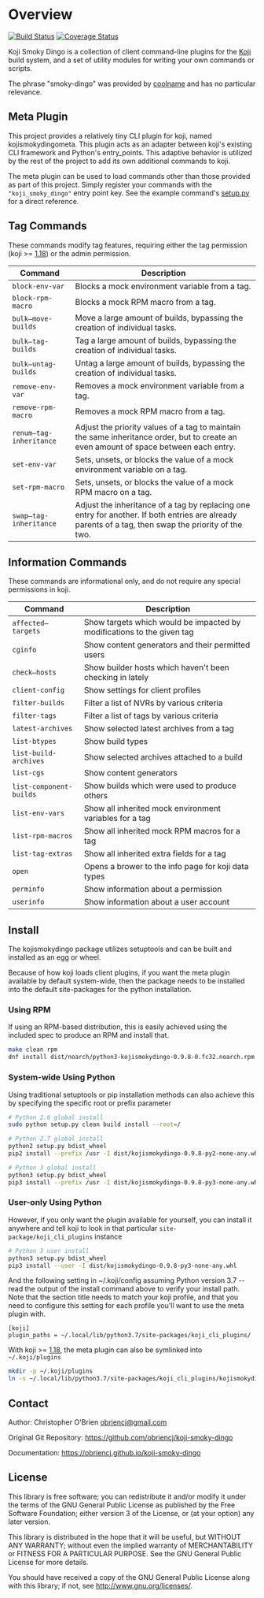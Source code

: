 # Overview

[![Build Status](https://travis-ci.org/obriencj/koji-smoky-dingo.svg?branch=master)](https://travis-ci.org/obriencj/koji-smoky-dingo)
[![Coverage Status](https://coveralls.io/repos/obriencj/koji-smoky-dingo/badge.svg?branch=master)](https://coveralls.io/r/obriencj/koji-smoky-dingo)

Koji Smoky Dingo is a collection of client command-line plugins for
the [Koji] build system, and a set of utility modules for writing your
own commands or scripts.

[koji]: https://pagure.io/koji

The phrase "smoky-dingo" was provided by [coolname] and has no
particular relevance.

[coolname]: https://pypi.org/project/coolname/


## Meta Plugin

This project provides a relatively tiny CLI plugin for koji, named
kojismokydingometa. This plugin acts as an adapter between koji's
existing CLI framework and Python's entry_points. This adaptive
behavior is utilized by the rest of the project to add its own
additional commands to koji.

The meta plugin can be used to load commands other than those provided
as part of this project. Simply register your commands with the
`"koji_smoky_dingo"` entry point key. See the example command's
[setup.py] for a direct reference.

[setup.py]: https://github.com/obriencj/koji-smoky-dingo/blob/master/examples/command/setup.py


## Tag Commands

These commands modify tag features, requiring either the tag
permission (koji >= [1.18]) or the admin permission.

| Command | Description |
|---------|-------------|
|`block-env-var` |Blocks a mock environment variable from a tag. |
|`block-rpm-macro` |Blocks a mock RPM macro from a tag. |
|`bulk—move-builds` |Move a large amount of builds, bypassing the creation of individual tasks. |
|`bulk—tag-builds` |Tag a large amount of builds, bypassing the creation of individual tasks. |
|`bulk—untag-builds` |Untag a large amount of builds, bypassing the creation of individual tasks. |
|`remove-env-var` |Removes a mock environment variable from a tag. |
|`remove-rpm-macro` |Removes a mock RPM macro from a tag. |
|`renum—tag-inheritance` |Adjust the priority values of a tag to maintain the same inheritance order, but to create an even amount of space between each entry. |
|`set-env-var` |Sets, unsets, or blocks the value of a mock environment variable on a tag. |
|`set-rpm-macro` |Sets, unsets, or blocks the value of a mock RPM macro on a tag. |
|`swap—tag-inheritance` |Adjust the inheritance of a tag by replacing one entry for another. If both entries are already parents of a tag, then swap the priority of the two. |


## Information Commands

These commands are informational only, and do not require any special
permissions in koji.

| Command | Description |
|---------|-------------|
|`affected—targets` |Show targets which would be impacted by modifications to the given tag |
|`cginfo` |Show content generators and their permitted users |
|`check—hosts` |Show builder hosts which haven't been checking in lately |
|`client-config` |Show settings for client profiles |
|`filter-builds` |Filter a list of NVRs by various criteria |
|`filter-tags` |Filter a list of tags by various criteria |
|`latest-archives` |Show selected latest archives from a tag |
|`list-btypes` |Show build types |
|`list-build-archives` |Show selected archives attached to a build |
|`list-cgs` |Show content generators |
|`list-component-builds` |Show builds which were used to produce others |
|`list-env-vars` |Show all inherited mock environment variables for a tag |
|`list-rpm-macros` |Show all inherited mock RPM macros for a tag |
|`list-tag-extras` |Show all inherited extra fields for a tag |
|`open` |Opens a brower to the info page for koji data types |
|`perminfo` |Show information about a permission |
|`userinfo` |Show information about a user account |


## Install

The kojismokydingo package utilizes setuptools and can be built and
installed as an egg or wheel.

Because of how koji loads client plugins, if you want the meta plugin
available by default system-wide, then the package needs to be
installed into the default site-packages for the python
installation.

### Using RPM

If using an RPM-based distribution, this is easily achieved using the
included spec to produce an RPM and install that.

```bash
make clean rpm
dnf install dist/noarch/python3-kojismokydingo-0.9.8-0.fc32.noarch.rpm
```

### System-wide Using Python

Using traditional setuptools or pip installation methods can also
achieve this by specifying the specific root or prefix parameter

```bash
# Python 2.6 global install
sudo python setup.py clean build install --root=/

# Python 2.7 global install
python2 setup.py bdist_wheel
pip2 install --prefix /usr -I dist/kojismokydingo-0.9.8-py2-none-any.whl

# Python 3 global install
python3 setup.py bdist_wheel
pip3 install --prefix /usr -I dist/kojismokydingo-0.9.8-py3-none-any.whl
```

### User-only Using Python

However, if you only want the plugin available for yourself, you can
install it anywhere and tell koji to look in that particular
`site-package/koji_cli_plugins` instance

```bash
# Python 3 user install
python3 setup.py bdist_wheel
pip3 install --user -I dist/kojismokydingo-0.9.8-py3-none-any.whl
```

And the following setting in ~/.koji/config assuming Python version
3.7 -- read the output of the install command above to verify your
install path. Note that the section title needs to match your koji
profile, and that you need to configure this setting for each profile
you'll want to use the meta plugin with.

```
[koji]
plugin_paths = ~/.local/lib/python3.7/site-packages/koji_cli_plugins/
```

With koji >= [1.18], the meta plugin can also be symlinked into
`~/.koji/plugins`

[1.18]: https://docs.pagure.org/koji/release_notes/release_notes_1.18/

```bash
mkdir -p ~/.koji/plugins
ln -s ~/.local/lib/python3.7/site-packages/koji_cli_plugins/kojismokydingometa.py ~/.koji/plugins
```

## Contact

Author: Christopher O'Brien  <obriencj@gmail.com>

Original Git Repository: <https://github.com/obriencj/koji-smoky-dingo>

Documentation: <https://obriencj.github.io/koji-smoky-dingo>


## License

This library is free software; you can redistribute it and/or modify
it under the terms of the GNU General Public License as published by
the Free Software Foundation; either version 3 of the License, or (at
your option) any later version.

This library is distributed in the hope that it will be useful, but
WITHOUT ANY WARRANTY; without even the implied warranty of
MERCHANTABILITY or FITNESS FOR A PARTICULAR PURPOSE.  See the GNU
General Public License for more details.

You should have received a copy of the GNU General Public License
along with this library; if not, see <http://www.gnu.org/licenses/>.
